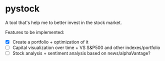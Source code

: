 # pystock

A tool that's help me to better invest in the stock market.

Features to be implemented:

- [X] Create a portfolio + optimization of it
- [ ] Capital visualization over time + VS S&P500 and other indexes/portfolio
- [ ] Stock analysis + sentiment analysis based on news/alphaVantage?
